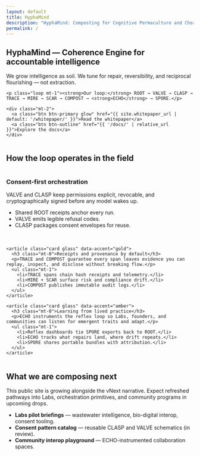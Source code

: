 ```yaml
---
layout: default
title: HyphaMind
description: "HyphaMind: Composting for Cognitive Permaculture and Choral Emergence."
permalink: /
---
```


<!-- ================= HERO ================= -->
<section class="hero blob" data-accent="gold">
  <div class="wrap container">
    <h1 class="mt-0">HyphaMind — Coherence Engine for accountable intelligence</h1>
    <p class="lead">We grow intelligence as soil. We tune for repair, reversibility, and reciprocal flourishing — not extraction.</p>

    <p class="loop mt-1"><strong>Our loop:</strong> ROOT → VALVE → CLASP → TRACE → MIRE → SCAR → COMPOST → <strong>ECHO</strong> → SPORE.</p>

    <div class="mt-2">
      <a class="btn btn-primary glow" href="{{ site.whitepaper_url | default: '/whitepaper/' }}">Read the whitepaper</a>
      <a class="btn btn-outline" href="{{ '/docs/' | relative_url }}">Explore the docs</a>
    </div>
  </div>
</section>

<div class="section-break"><img src="{{ '/assets/icons/line_mycelial.svg' | relative_url }}" alt="" aria-hidden="true" loading="lazy" decoding="async" /></div>

<!-- ================= LOOP PILLARS ================= -->
<section class="container">
  <h2 class="mt-0">How the loop operates in the field</h2>
  <div class="mt-2" style="display:grid;grid-template-columns:repeat(auto-fit,minmax(260px,1fr));gap:1.25rem;">
    <article class="card glass" data-accent="teal">
      <h3 class="mt-0">Consent-first orchestration</h3>
      <p>VALVE and CLASP keep permissions explicit, revocable, and cryptographically signed before any model wakes up.</p>
      <ul class="mt-1">
        <li>Shared ROOT receipts anchor every run.</li>
        <li>VALVE emits legible refusal codes.</li>
        <li>CLASP packages consent envelopes for reuse.</li>
      </ul>
    </article>

    <article class="card glass" data-accent="gold">
      <h3 class="mt-0">Receipts and provenance by default</h3>
      <p>TRACE and COMPOST guarantee every span leaves evidence you can replay, inspect, and disclose without breaking flow.</p>
      <ul class="mt-1">
        <li>TRACE spans chain hash receipts and telemetry.</li>
        <li>MIRE + SCAR surface risk and compliance drift.</li>
        <li>COMPOST publishes immutable audit logs.</li>
      </ul>
    </article>

    <article class="card glass" data-accent="amber">
      <h3 class="mt-0">Learning from lived practice</h3>
      <p>ECHO instruments the reflex loop so Labs, founders, and communities can listen for emergent traits and adapt.</p>
      <ul class="mt-1">
        <li>Reflex dashboards tie SPORE exports back to ROOT.</li>
        <li>ECHO tracks what repairs land, where drift repeats.</li>
        <li>SPORE shares portable bundles with attribution.</li>
      </ul>
    </article>
  </div>
</section>

<div class="section-break"><img src="{{ '/assets/icons/linehexageom.svg' | relative_url }}" alt="" aria-hidden="true" loading="lazy" decoding="async" /></div>

<!-- ================= ROADMAP ================= -->
<section class="container">
  <h2 class="mt-0">What we are composing next</h2>
  <p class="mt-1">This public site is growing alongside the vNext narrative. Expect refreshed pathways into Labs, orchestration primitives, and community programs in upcoming drops.</p>
  <ul class="mt-2">
    <li><strong>Labs pilot briefings</strong> — wastewater intelligence, bio-digital interop, consent tooling.</li>
    <li><strong>Consent pattern catalog</strong> — reusable CLASP and VALVE schematics (in review).</li>
    <li><strong>Community interop playground</strong> — ECHO-instrumented collaboration spaces.</li>
  </ul>
</section>
